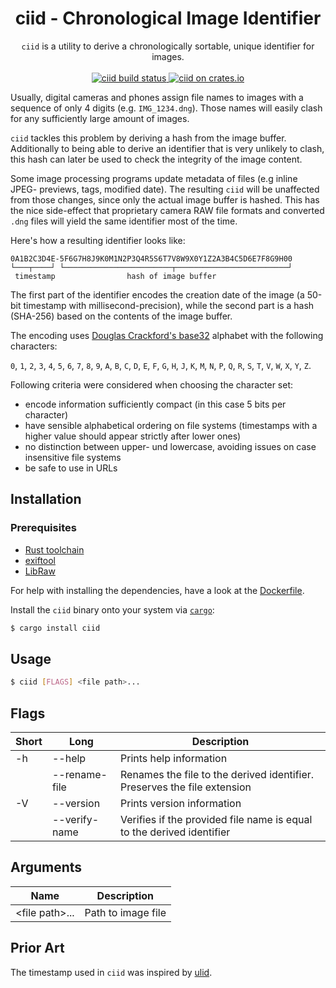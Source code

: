 <h1 align="center">
  ciid - Chronological Image Identifier
</h1>

<p align="center">
  <code>ciid</code> is a utility to derive a chronologically sortable, unique identifier for images.<br />
  <br/>
  <a href="https://github.com/pablosichert/ciid/actions">
    <img alt="ciid build status" src="https://img.shields.io/github/workflow/status/pablosichert/ciid/CI"/>
  </a>
  <a href="https://crates.io/crates/ciid">
    <img alt="ciid on crates.io" src="https://img.shields.io/crates/v/ciid.svg"/>
  </a>
</p>

Usually, digital cameras and phones assign file names to images with a sequence
of only 4 digits (e.g. `IMG_1234.dng`). Those names will easily clash for any
sufficiently large amount of images.

`ciid` tackles this problem by deriving a hash from the image buffer.
Additionally to being able to derive an identifier that is very unlikely to
clash, this hash can later be used to check the integrity of the image content.

Some image processing programs update metadata of files (e.g inline JPEG-
previews, tags, modified date). The resulting `ciid` will be unaffected from
those changes, since only the actual image buffer is hashed. This has the nice
side-effect that proprietary camera RAW file formats and converted `.dng` files
will yield the same identifier most of the time.

Here's how a resulting identifier looks like:

```
0A1B2C3D4E-5F6G7H8J9K0M1N2P3Q4R5S6T7V8W9X0Y1Z2A3B4C5D6E7F8G9H00
└───┬────┘ └────────────────────────┬─────────────────────────┘
 timestamp                hash of image buffer
```

The first part of the identifier encodes the creation date of the image (a
50-bit timestamp with millisecond-precision), while the second part is a hash
(SHA-256) based on the contents of the image buffer.

The encoding uses
[Douglas Crackford's base32](https://www.crockford.com/base32.html) alphabet
with the following characters:

`0`, `1`, `2`, `3`, `4`, `5`, `6`, `7`, `8`, `9`, `A`, `B`, `C`, `D`, `E`, `F`,
`G`, `H`, `J`, `K`, `M`, `N`, `P`, `Q`, `R`, `S`, `T`, `V`, `W`, `X`, `Y`, `Z`.

Following criteria were considered when choosing the character set:

- encode information sufficiently compact (in this case 5 bits per character)
- have sensible alphabetical ordering on file systems (timestamps with a higher
  value should appear strictly after lower ones)
- no distinction between upper- und lowercase, avoiding issues on case
  insensitive file systems
- be safe to use in URLs

## Installation

### Prerequisites

- [Rust toolchain](https://rustup.rs/)
- [exiftool](https://github.com/exiftool/exiftool)
- [LibRaw](https://github.com/LibRaw/LibRaw)

For help with installing the dependencies, have a look at the
[Dockerfile](https://github.com/pablosichert/ciid/blob/master/Dockerfile).

Install the `ciid` binary onto your system via
[`cargo`](https://doc.rust-lang.org/cargo/commands/cargo-install.html):

```bash
$ cargo install ciid
```

## Usage

```bash
$ ciid [FLAGS] <file path>...
```

## Flags

| Short | Long          | Description                                                              |
| ----- | ------------- | ------------------------------------------------------------------------ |
| -h    | --help        | Prints help information                                                  |
|       | --rename-file | Renames the file to the derived identifier. Preserves the file extension |
| -V    | --version     | Prints version information                                               |
|       | --verify-name | Verifies if the provided file name is equal to the derived identifier    |

## Arguments

| Name             | Description        |
| ---------------- | ------------------ |
| \<file path\>... | Path to image file |

## Prior Art

The timestamp used in `ciid` was inspired by [ulid](https://github.com/ulid/spec).
